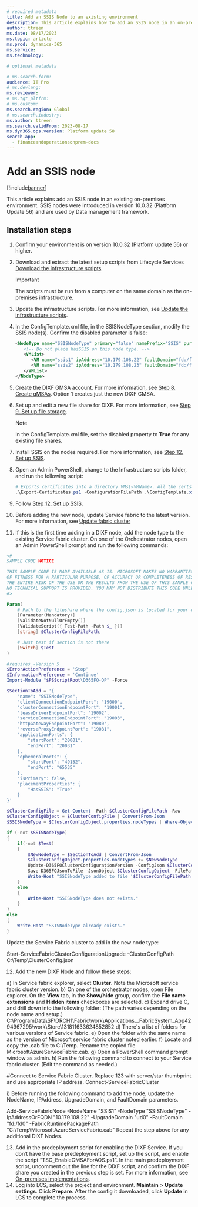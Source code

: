 ```yaml
---
# required metadata
title: Add an SSIS Node to an existing environment
description: This article explains how to add an SSIS node in an on-premises environment.
author: ttreen
ms.date: 08/17/2023
ms.topic: article
ms.prod: dynamics-365 
ms.service:
ms.technology: 

# optional metadata

# ms.search.form:
audience: IT Pro
# ms.devlang: 
ms.reviewer: 
# ms.tgt_pltfrm: 
# ms.custom: 
ms.search.region: Global
# ms.search.industry:
ms.author: ttreen
ms.search.validFrom: 2023-08-17
ms.dyn365.ops.version: Platform update 58
search.app:
  - financeandoperationsonprem-docs
---
```


# Add an SSIS node

[!include[banner](../includes/banner.md)]

This article explains add an SSIS node in an existing on-premises environment. SSIS nodes were introduced in version 10.0.32 (Platform Update 56) and are used by Data management framework.

## Installation steps
1. Confirm your environment is on version 10.0.32 (Platform update 56) or higher.
2. Download and extract the latest setup scripts from Lifecycle Services [Download the infrastructure scripts](./obtain-infrascripts-onprem.md#download-the-infrastructure-scripts).
   > [!IMPORTANT]
   > The scripts must be run from a computer on the same domain as the on-premises infrastructure.
3. Update the infrastructure scripts. For more information, see [Update the infrastructure scripts](./obtain-infrascripts-onprem.md#update-the-infrastructure-scripts).
4. In the ConfigTemplate.xml file, in the SSISNodeType section, modify the SSIS node(s). Confirm the disabled parameter is false:
   ```XML
   <NodeType name="SSISNodeType" primary="false" namePrefix="SSIS" purpose="SSIS" disabled="false">
      <!-- Do not place hasSSIS on this node type. -->
      <VMList>
         <VM name="ssis1" ipAddress="10.179.108.22" faultDomain="fd:/fd0" updateDomain="ud0" />
         <VM name="ssis2" ipAddress="10.179.108.23" faultDomain="fd:/fd1" updateDomain="ud1" />
      </VMList>
   </NodeType>
   ```
5. Create the DIXF GMSA account. For more information, see [Step 8. Create gMSAs](./setup-deploy-on-premises-latest.md#setupgMSA). Option 1 creates just the new DIXF GMSA.
6. Set up and edit a new file share for DIXF. For more information, see [Step 9. Set up file storage](./setup-deploy-on-premises-latest.md#setupfile).
   > [!NOTE]
   > In the ConfigTemplate.xml file, set the disabled property to **True** for any existing file shares.  

7. Install SSIS on the nodes required. For more information, see [Step 12. Set up SSIS](./setup-deploy-on-premises-latest.md#setupssis).
8. Open an Admin PowerShell, change to the Infrastructure scripts folder, and run the following script:
   ```PowerShell
   # Exports certificates into a directory VMs\<VMName>. All the certs will be written to the infrastructure\Certs folder.
   .\Export-Certificates.ps1 -ConfigurationFilePath .\ConfigTemplate.xml
   ```
9. Follow [Step 12. Set up SSIS](./setup-deploy-on-premises-latest.md#setupvms).
10. Before adding the new node, update Service fabric to the latest version. For more information, see [Update fabric cluster](../azure/service-fabric/service-fabric-cluster-upgrade-windows-server.md)
11. If this is the first time adding in a DIXF node, add the node type to the existing Service fabric cluster. On one of the Orchestrator nodes, open an Admin PowerShell prompt and run the following commands:
```PowerShell
<#
SAMPLE CODE NOTICE

THIS SAMPLE CODE IS MADE AVAILABLE AS IS. MICROSOFT MAKES NO WARRANTIES, WHETHER EXPRESS OR IMPLIED,
OF FITNESS FOR A PARTICULAR PURPOSE, OF ACCURACY OR COMPLETENESS OF RESPONSES, OF RESULTS, OR CONDITIONS OF MERCHANTABILITY.
THE ENTIRE RISK OF THE USE OR THE RESULTS FROM THE USE OF THIS SAMPLE CODE REMAINS WITH THE USER.
NO TECHNICAL SUPPORT IS PROVIDED. YOU MAY NOT DISTRIBUTE THIS CODE UNLESS YOU HAVE A LICENSE AGREEMENT WITH MICROSOFT THAT ALLOWS YOU TO DO SO.
#>

Param(
    # Path to the fileshare where the config.json is located for your deployment
    [Parameter(Mandatory)]
    [ValidateNotNullOrEmpty()]
    [ValidateScript({ Test-Path -Path $_ })]
    [string] $ClusterConfigFilePath,

    # Just test if section is not there
    [Switch] $Test
)

#requires -Version 5
$ErrorActionPreference = 'Stop'
$InformationPreference = 'Continue'
Import-Module "$PSScriptRoot\D365FO-OP" -Force

$SectionToAdd = '{
    "name": "SSISNodeType",
    "clientConnectionEndpointPort": "19000",
    "clusterConnectionEndpointPort": "19001",
    "leaseDriverEndpointPort": "19002",
    "serviceConnectionEndpointPort": "19003",
    "httpGatewayEndpointPort": "19080",
    "reverseProxyEndpointPort": "19081",
    "applicationPorts": {
        "startPort": "20001",
        "endPort": "20031"
    },
    "ephemeralPorts": {
        "startPort": "49152",
        "endPort": "65535"
    },
    "isPrimary": false,
    "placementProperties": {
        "HasSSIS": "True"
    }
}'

$ClusterConfigFile = Get-Content -Path $ClusterConfigFilePath -Raw
$ClusterConfigObject = $ClusterConfigFile | ConvertFrom-Json
$SSISNodeType = $ClusterConfigObject.properties.nodeTypes | Where-Object { $_.name -eq "SSISNodeType" }

if (-not $SSISNodeType) 
{
    if(-not $Test)
    {
        $NewNodeType = $SectionToAdd | ConvertFrom-Json
        $ClusterConfigObject.properties.nodeTypes += $NewNodeType
        Update-D365FOClusterConfigurationVersion -ConfigJson $ClusterConfigObject -Minor
        Save-D365FOJsonToFile -JsonObject $ClusterConfigObject -FilePath $ClusterConfigFilePath
        Write-Host "SSISNodeType added to file '$ClusterConfigFilePath'"
    }
    else
    {
        Write-Host "SSISNodeType does not exists."
    }
} 
else 
{
    Write-Host "SSISNodeType already exists."
}


```
Update the Service Fabric cluster to add in the new node type:

Start-ServiceFabricClusterConfigurationUpgrade -ClusterConfigPath C:\Temp\ClusterConfig.json


12.	Add the new DIXF Node and follow these steps:

a)	In Service fabric explorer, select **Cluster**. Note the Microsoft service fabric cluster version.
b)	On one of the orchestrator nodes, open File explorer. On the **View** tab, in the **Show/hide** group, confirm the **File name extensions** and **Hidden items** checkboxes are selected.
c)	Expand drive C, and drill down into the following folder: (The path varies depending on the node name and setup.)
C:\ProgramData\SF\ORCH1\Fabric\work\Applications\__FabricSystem\_App4294967295\work\Store\131811633624852852
d)	There's a list of folders for various versions of Service fabric.
e)	Open the folder with the same name as the version of Microsoft service fabric cluster noted earlier.
f)	Locate and copy the .cab file to C:\Temp. Rename the copied file MicrosoftAzureServiceFabric.cab.
g)	Open a PowerShell command prompt window as admin.
h)	Run the following command to connect to your Service fabric cluster. (Edit the command as needed.)

#Connect to Service Fabric Cluster. Replace 123 with server/star thumbprint and use appropriate IP address.
Connect-ServiceFabricCluster 

i)	Before running the following command to add the node, update the NodeName, IPAddress, UpgradeDomain, and FaultDomain parameters. 

Add-ServiceFabricNode -NodeName "SSIS1" -NodeType "SSISNodeType" -IpAddressOrFQDN "10.179.108.22" -UpgradeDomain "ud0" -FaultDomain "fd:/fd0" -FabricRuntimePackagePath "C:\Temp\MicrosoftAzureServiceFabric.cab"
Repeat the step above for any additional DIXF Nodes.

13.	Add in the predeployment script for enabling the DIXF Service. If you don’t have the base predeployment script, set up the script, and enable the script “TSG_EnableGMSAForAOS.ps1”. In the main predeployment script, uncomment out the line for the DIXF script, and confirm the DIXF share you created in the previous step is set.
  For more information, see [On-premises implementations](../deployment/onprem-tsg-implementations.md). 
14.	Log into LCS, select the project and environment. **Maintain** > **Update settings**. Click **Prepare**. After the config it downloaded, click **Update** in LCS to complete the process. 


